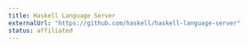```yaml
---
title: Haskell Language Server
externalUrl: "https://github.com/haskell/haskell-language-server" 
status: affiliated
---
```

